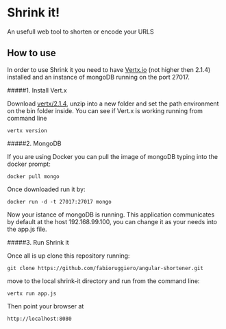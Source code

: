 Shrink it!
==========

An usefull web tool to shorten or encode your URLS


How to use
---
In order to use Shrink it you need to have [Vertx.io](http://vertx.io/vertx2/) (not higher then 2.1.4) 
installed and an instance of mongoDB running on the port 27017.


#####1. Install Vert.x

Download [vertx/2.1.4](https://bintray.com/vertx/downloads/distribution/2.1.4), unzip into a new folder 
and set the path environment on the bin folder inside.
You can see if Vert.x is working running from command line 

```
vertx version
```


#####2. MongoDB 

If you are using Docker you can pull the image of mongoDB typing into the docker prompt:

```
docker pull mongo
```

Once downloaded run it by: 

```
docker run -d -t 27017:27017 mongo
```

Now your istance of mongoDB is running. This application communicates by default at the host 192.168.99.100, 
you can change it as your needs into the app.js file. 



#####3. Run Shrink it 

Once all is up clone this repository running: 

```
git clone https://github.com/fabioruggiero/angular-shortener.git
```

move to the local shrink-it directory and run from the command line: 

```
vertx run app.js
```

Then point your browser at 

```bash
http://localhost:8080
```
